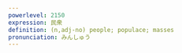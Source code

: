 ```yaml
---
powerlevel: 2150
expression: 民衆
definition: (n,adj-no) people; populace; masses
pronunciation: みんしゅう
---
```

